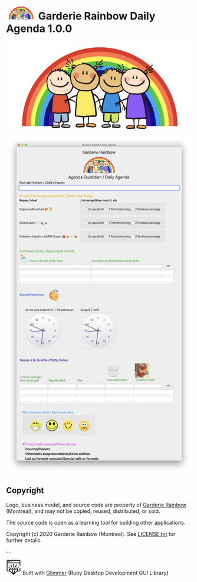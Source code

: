 # <img alt="Garderie Rainbow Daily Agenda Logo" src="https://github.com/AndyObtiva/garderie_rainbow_daily_agenda/raw/master/images/garderie_rainbow_daily_agenda_logo.png" width="80" /> Garderie Rainbow Daily Agenda 1.0.0

![Garderie Rainbow Logo](images/garderie_rainbow_daily_agenda_logo.png)

![Garderie Rainbow Screenshot](images/garderie_rainbow_daily_agenda_screenshot.png)

## Copyright

Logo, business model, and source code are property of [Garderie Rainbow](https://www.garderierainbow.com/) (Montreal), and may not be copied, reused, distributed, or sold. 

The source code is open as a learning tool for building other applications.

Copyright (c) 2020 Garderie Rainbow (Montreal). See [LICENSE.txt](LICENSE.txt) for further details.

--

[<img src="https://raw.githubusercontent.com/AndyObtiva/glimmer/master/images/glimmer-logo-hi-res.png" height=40 />](https://github.com/AndyObtiva/glimmer) Built with [Glimmer](https://github.com/AndyObtiva/glimmer) (Ruby Desktop Development GUI Library)

